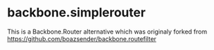 backbone.simplerouter
=====================

This is a Backbone.Router alternative which was originaly forked from https://github.com/boazsender/backbone.routefilter